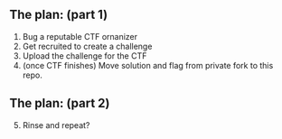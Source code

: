 ## The plan: (part 1)

1. Bug a reputable CTF ornanizer
2. Get recruited to create a challenge
3. Upload the challenge for the CTF
4. (once CTF finishes) Move solution and flag from private fork to this repo.

## The plan: (part 2)

5. Rinse and repeat?
